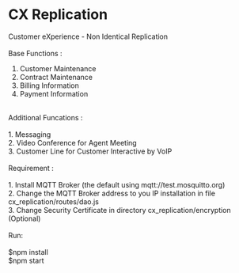 # CX Replication
Customer eXperience - Non Identical Replication <br />
<br />
Base Functions : <br />
1. Customer Maintenance <br />
2. Contract Maintenance <br />
3. Billing Information <br />
4. Payment Information <br />
<br />
Additional Funcations : <br />
<br />
1. Messaging <br />
2. Video Conference for Agent Meeting <br />
3. Customer Line for Customer Interactive by VoIP <br />
<br />
Requirement : <br />
<br />
1. Install MQTT Broker (the default using mqtt://test.mosquitto.org) <br />
2. Change the MQTT Broker address to you IP installation in file cx_replication/routes/dao.js <br />
3. Change Security Certificate in directory cx_replication/encryption (Optional) <br />
<br />
Run: <br />
<br />
  $npm install <br />
  $npm start <br />
